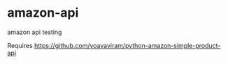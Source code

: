 # amazon-api
amazon api testing


Requires https://github.com/yoavaviram/python-amazon-simple-product-api
